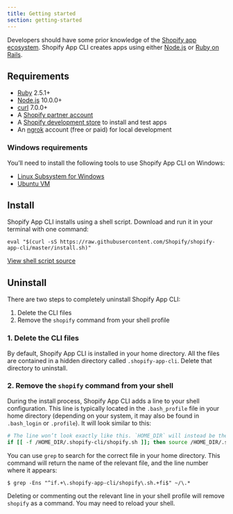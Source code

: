 ```yaml
---
title: Getting started
section: getting-started
---
```


Developers should have some prior knowledge of the [Shopify app ecosystem](https://shopify.dev/concepts/apps). Shopify App CLI creates apps using either [Node.js](https://nodejs.org/) or [Ruby on Rails](https://rubyonrails.org/).

## Requirements

- [Ruby](https://www.ruby-lang.org) 2.5.1+ 
- [Node.js](https://nodejs.org) 10.0.0+
- [curl](https://curl.haxx.se) 7.0.0+
- A [Shopify partner account](https://partners.shopify.com/signup)
- A [Shopify development store](https://help.shopify.com/en/partners/dashboard/development-stores#create-a-development-store) to install and test apps
- An [ngrok](https://ngrok.com/) account (free or paid) for local development

### Windows requirements

You’ll need to install the following tools to use Shopify App CLI on Windows:

- [Linux Subsystem for Windows](https://docs.microsoft.com/en-us/windows/wsl/install-win10)
- [Ubuntu VM](https://www.microsoft.com/en-ca/p/ubuntu/9nblggh4msv6)

## Install

Shopify App CLI installs using a shell script. Download and run it in your terminal with one command:

```console
eval "$(curl -sS https://raw.githubusercontent.com/Shopify/shopify-app-cli/master/install.sh)"
```

[View shell script source](https://raw.githubusercontent.com/Shopify/shopify-app-cli/master/install.sh)


## Uninstall

There are two steps to completely uninstall Shopify App CLI:

1. Delete the CLI files
1. Remove the `shopify` command from your shell profile

### 1. Delete the CLI files

By default, Shopify App CLI is installed in your home directory. All the files are contained in a hidden directory called `.shopify-app-cli`. Delete that directory to uninstall.

### 2. Remove the `shopify` command from your shell

During the install process, Shopify App CLI adds a line to your shell configuration. This line is typically located in the `.bash_profile` file in your home directory (depending on your system, it may also be found in `.bash_login` or `.profile`). It will look similar to this:

```sh
# The line won’t look exactly like this. `HOME_DIR` will instead be the absolute path to your home directory.
if [[ -f /HOME_DIR/.shopify-cli/shopify.sh ]]; then source /HOME_DIR/.shopify-cli/shopify.sh; fi
```

You can use `grep` to search for the correct file in your home directory. This command will return the name of the relevant file, and the line number where it appears:

```console
$ grep -Ens "^if.+\.shopify-app-cli/shopify\.sh.+fi$" ~/\.*
```

Deleting or commenting out the relevant line in your shell profile will remove `shopify` as a command. You may need to reload your shell.
